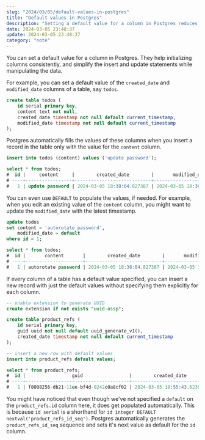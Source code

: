 ```yaml
---
slug: "2024/03/05/default-values-in-postgres"
title: "Default values in Postgres"
description: "Setting a default value for a column in Postgres reduces the manual input during inserts and updates. It also ensures consistency in column initialization."
date: 2024-03-05 23:48:37
update: 2024-03-05 23:48:37
category: "note"
---
```


You can set a default value for a column in Postgres. They help initializing columns consistently, and simplify the insert and update statements while manipulating the data.

For example, you can set a default value of the `created_date` and `modified_date` columns of a table, say `todos`.

```sql {4,5}
create table todos (
	id serial primary key,
	content text not null,
	created_date timestamp not null default current_timestamp,
	modified_date timestamp not null default current_timestamp
);
```

Postgres automatically fills the values of these columns when you insert a record in the table only with the value for the `content` column.

```sql prompt{1, 3}
insert into todos (content) values ('update password');

select * from todos;
#  id |     content     |        created_date        |       modified_date
# ----+-----------------+----------------------------+----------------------------
#   1 | update password | 2024-03-05 18:38:04.827387 | 2024-03-05 18:38:04.827387
```

You can even use `DEFAULT` to populate the values, if needed. For example, when you edit an existing value of the `content` column, you might want to update the `modified_date` with the latest timestamp.

```sql {3} prompt{6}
update todos
set content = 'autorotate password',
    modified_date = default
where id = 1;

select * from todos;
#  id |       content       |        created_date        |       modified_date
# ----+---------------------+----------------------------+---------------------------
#   1 | autorotate password | 2024-03-05 18:38:04.827387 | 2024-03-05 18:44:49.64779
```

If every column of a table has a default value specified, you can insert a new record with just the default values without specifying them explicitly for each column.

```sql {11} prompt{2,11,13}
-- enable extension to generate UUID
create extension if not exists "uuid-ossp";

create table product_refs (
	id serial primary key,
	guid uuid not null default uuid_generate_v1(),
	created_date timestamp not null default current_timestamp
);

-- insert a new row with default values
insert into product_refs default values;

select * from product_refs;
#  id |                 guid                 |        created_date
# ----+--------------------------------------+----------------------------
#   1 | f8008256-db21-11ee-bf4d-0242c0a8cf02 | 2024-03-05 18:55:43.623872
```

You might have noticed that even though we've not specified a `default` on the `product_refs.id` column here, it does get populated automatically. This is because `id serial` is a shorthand for `id integer DEFAULT nextval('product_refs_id_seq')`. Postgres automatically generates the `product_refs_id_seq` sequence and sets it's next value as default for the `id` column.
